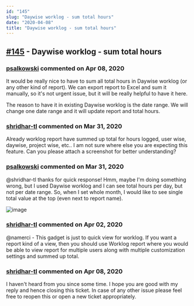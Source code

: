 ```yaml
---
id: "145"
slug: "Daywise worklog - sum total hours"
date: "2020-04-08"
title: "Daywise worklog - sum total hours"
---
```



## [#145](https://github.com/shridhar-tl/jira-assistant/issues/145) - Daywise worklog - sum total hours

### [psalkowski](https://github.com/psalkowski) commented on Apr 08, 2020

It would be really nice to have to sum all total hours in Daywise worklog (or any other kind of report). We can export report to Excel and sum it manually, so it's not urgent issue, but it will be really helpful to have it here.

The reason to have it in existing Daywise worklog is the date range. We will change one date range and it will update report and total hours.

### [shridhar-tl](https://github.com/shridhar-tl) commented on Mar 31, 2020

Already worklog report have summed up total for hours logged, user wise, daywise, project wise, etc.. I am not sure where else you are expecting this feature. Can you please attach a screenshot for better understanding?

### [psalkowski](https://github.com/psalkowski) commented on Mar 31, 2020

@shridhar-tl thanks for quick response! Hmm, maybe I'm doing something wrong, but I used Daywise worklog and I can see total hours per day, but not per date range. So, when I set whole month, I would like to see single total value at the top (even next to report name).

![image](https://user-images.githubusercontent.com/1153631/78030037-ca395b80-7361-11ea-8d03-92d41d285d51.png)


### [shridhar-tl](https://github.com/shridhar-tl) commented on Apr 02, 2020

@namerci - This gadget is just to quick view for worklog. If you want a report kind of a view, then you should use Worklog report where you would be able to view report for multiple users along with multiple customization settings and summed up total.

### [shridhar-tl](https://github.com/shridhar-tl) commented on Apr 08, 2020

I haven't heard from you since some time. I hope you are good with my reply and hence closing this ticket. In case of any other issue please feel free to reopen this or open a new ticket appropriately.
